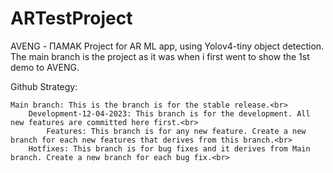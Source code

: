 # ARTestProject

AVENG - ΠΑΜΑΚ Project for AR ML app, using Yolov4-tiny object detection. The main branch is the project as it was when i 
first went to show the 1st demo to AVENG.

Github Strategy:

    Main branch: This is the branch is for the stable release.<br>
        Development-12-04-2023: This branch is for the development. All new features are committed here first.<br>
            Features: This branch is for any new feature. Create a new branch for each new features that derives from this branch.<br>
        Hotfixes: This branch is for bug fixes and it derives from Main branch. Create a new branch for each bug fix.<br>
